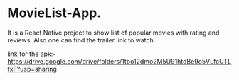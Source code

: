 # MovieList-App. 
It is a React Native project to show list of popular movies with rating and reviews.
Also one can find the trailer link to watch.


link for the apk:- https://drive.google.com/drive/folders/1tbo12dmo2M5U91htdBe9o5VLfcUTLfxF?usp=sharing
